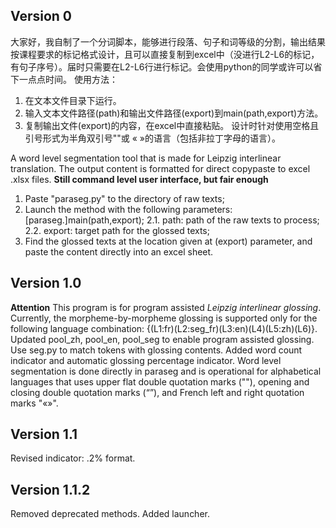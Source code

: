 ## Version 0
大家好，我自制了一个分词脚本，能够进行段落、句子和词等级的分割，输出结果按课程要求的标记格式设计，且可以直接复制到excel中（没进行L2-L6的标记，有句子序号）。届时只需要在L2-L6行进行标记。会使用python的同学或许可以省下一点点时间。
使用方法：
1. 在文本文件目录下运行。
2. 输入文本文件路径(path)和输出文件路径(export)到main(path,export)方法。
3. 复制输出文件(export)的内容，在excel中直接粘贴。
设计时针对使用空格且引号形式为半角双引号""或 « »的语言（包括非拉丁字母的语言）。

A word level segmentation tool that is made for Leipzig interlinear translation. The output content is formatted for direct copypaste to excel .xlsx files.
**Still command level user interface, but fair enough**
1.  Paste "paraseg.py" to the directory of raw texts;
2.  Launch the method with the following parameters: [paraseg.]main(path,export);
2.1.  path: path of the raw texts to process;
2.2.  export: target path for the glossed texts;
3.  Find the glossed texts at the location given at (export) parameter, and paste the content directly into an excel sheet.

## Version 1.0
**Attention** This program is for program assisted *Leipzig interlinear glossing*. Currently, the morpheme-by-morpheme glossing is supported only for the following language combination: {(L1:fr)(L2:seg_fr)(L3:en)(L4)(L5:zh)(L6)}. 
Updated pool_zh, pool_en, pool_seg to enable program assisted glossing. Use seg.py to match tokens with glossing contents. Added word count indicator and automatic glossing percentage indicator. 
Word level segmentation is done directly in paraseg and is operational for alphabetical languages that uses upper flat double quotation marks (""), opening and closing double quotation marks (“”), and French left and right quotation marks "«»".
## Version 1.1
Revised indicator: .2% format.
## Version 1.1.2 
Removed deprecated methods. Added launcher. 
